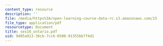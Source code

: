 ```yaml
---
content_type: resource
description: ''
file: /media/https%3A/open-learning-course-data-rc.s3.amazonaws.com/15-066j-system-optimization-and-analysis-for-manufacturing-summer-2003/9d05a91336cb7cc6050091355bb7f4d1_ses16_ontario.pdf
file_type: application/pdf
resourcetype: Document
title: ses16_ontario.pdf
uid: 9d05a913-36cb-7cc6-0500-91355bb7f4d1
---
```

